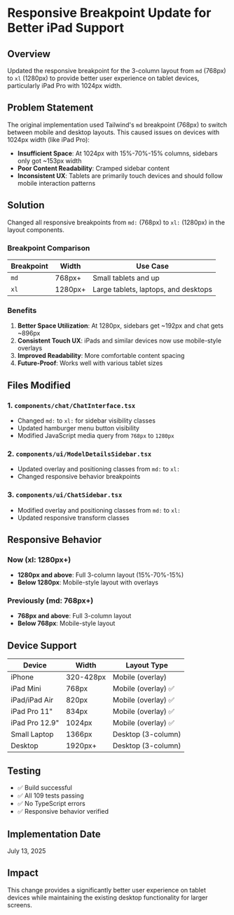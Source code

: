 # Responsive Breakpoint Update for Better iPad Support

## Overview

Updated the responsive breakpoint for the 3-column layout from `md` (768px) to `xl` (1280px) to provide better user experience on tablet devices, particularly iPad Pro with 1024px width.

## Problem Statement

The original implementation used Tailwind's `md` breakpoint (768px) to switch between mobile and desktop layouts. This caused issues on devices with 1024px width (like iPad Pro):

- **Insufficient Space**: At 1024px with 15%-70%-15% columns, sidebars only got ~153px width
- **Poor Content Readability**: Cramped sidebar content
- **Inconsistent UX**: Tablets are primarily touch devices and should follow mobile interaction patterns

## Solution

Changed all responsive breakpoints from `md:` (768px) to `xl:` (1280px) in the layout components.

### Breakpoint Comparison

| Breakpoint | Width   | Use Case                             |
| ---------- | ------- | ------------------------------------ |
| `md`       | 768px+  | Small tablets and up                 |
| `xl`       | 1280px+ | Large tablets, laptops, and desktops |

### Benefits

1. **Better Space Utilization**: At 1280px, sidebars get ~192px and chat gets ~896px
2. **Consistent Touch UX**: iPads and similar devices now use mobile-style overlays
3. **Improved Readability**: More comfortable content spacing
4. **Future-Proof**: Works well with various tablet sizes

## Files Modified

### 1. `components/chat/ChatInterface.tsx`

- Changed `md:` to `xl:` for sidebar visibility classes
- Updated hamburger menu button visibility
- Modified JavaScript media query from `768px` to `1280px`

### 2. `components/ui/ModelDetailsSidebar.tsx`

- Updated overlay and positioning classes from `md:` to `xl:`
- Changed responsive behavior breakpoints

### 3. `components/ui/ChatSidebar.tsx`

- Modified overlay and positioning classes from `md:` to `xl:`
- Updated responsive transform classes

## Responsive Behavior

### Now (xl: 1280px+)

- **1280px and above**: Full 3-column layout (15%-70%-15%)
- **Below 1280px**: Mobile-style layout with overlays

### Previously (md: 768px+)

- **768px and above**: Full 3-column layout
- **Below 768px**: Mobile-style layout

## Device Support

| Device         | Width     | Layout Type         |
| -------------- | --------- | ------------------- |
| iPhone         | 320-428px | Mobile (overlay)    |
| iPad Mini      | 768px     | Mobile (overlay) ✅ |
| iPad/iPad Air  | 820px     | Mobile (overlay) ✅ |
| iPad Pro 11"   | 834px     | Mobile (overlay) ✅ |
| iPad Pro 12.9" | 1024px    | Mobile (overlay) ✅ |
| Small Laptop   | 1366px    | Desktop (3-column)  |
| Desktop        | 1920px+   | Desktop (3-column)  |

## Testing

- ✅ Build successful
- ✅ All 109 tests passing
- ✅ No TypeScript errors
- ✅ Responsive behavior verified

## Implementation Date

July 13, 2025

## Impact

This change provides a significantly better user experience on tablet devices while maintaining the existing desktop functionality for larger screens.
